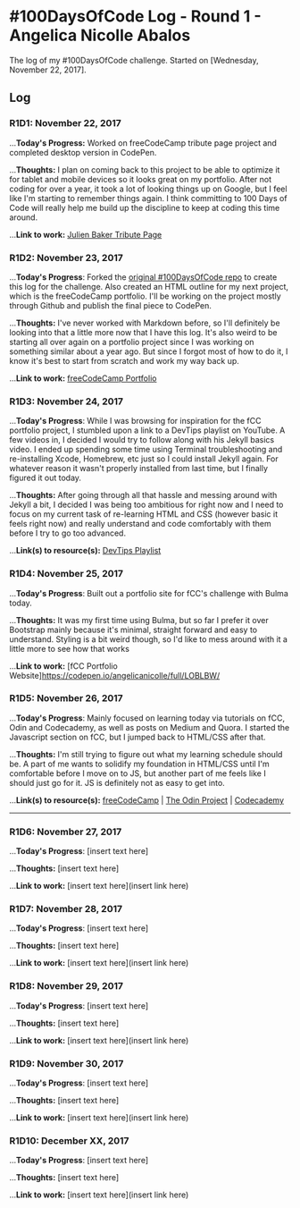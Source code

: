 # #100DaysOfCode Log - Round 1 - Angelica Nicolle Abalos

The log of my #100DaysOfCode challenge. Started on [Wednesday, November 22, 2017].

## Log

### R1D1: November 22, 2017
...**Today's Progress:** Worked on freeCodeCamp tribute page project and completed desktop version in CodePen.

...**Thoughts:** I plan on coming back to this project to be able to optimize it for tablet and mobile devices so it looks great on my portfolio. After not coding for over a year, it took a lot of looking things up on Google, but I feel like I'm starting to remember things again. I think committing to 100 Days of Code will really help me build up the discipline to keep at coding this time around.

...**Link to work:** [Julien Baker Tribute Page](https://codepen.io/angelicanicolle/full/YELeep)

### R1D2: November 23, 2017
...**Today's Progress**: Forked the [original #100DaysOfCode repo](https://github.com/Kallaway/100-days-of-code) to create this log for the challenge. Also created an HTML outline for my next project, which is the freeCodeCamp portfolio. I'll be working on the project mostly through Github and publish the final piece to CodePen.

...**Thoughts:** I've never worked with Markdown before, so I'll definitely be looking into that a little more now that I have this log. It's also weird to be starting all over again on a portfolio project since I was working on something similar about a year ago. But since I forgot most of how to do it, I know it's best to start from scratch and work my way back up.

...**Link to work:** [freeCodeCamp Portfolio](https://github.com/angelicanicolle/fCC-portfolio/commit/4b6bb1464a37f989f8a6fa55551ad645268deb6a)


### R1D3: November 24, 2017
...**Today's Progress**: While I was browsing for inspiration for the fCC portfolio project, I stumbled upon a link to a DevTips playlist on YouTube. A few videos in, I decided I would try to follow along with his Jekyll basics video. I ended up spending some time using Terminal troubleshooting and re-installing Xcode, Homebrew, etc just so I could install Jekyll again. For whatever reason it wasn't properly installed from last time, but I finally figured it out today.

...**Thoughts:** After going through all that hassle and messing around with Jekyll a bit, I decided I was being too ambitious for right now and I need to focus on my current task of re-learning HTML and CSS (however basic it feels right now) and really understand and code comfortably with them before I try to go too advanced.

...**Link(s) to resource(s):** [DevTips Playlist](https://www.youtube.com/watch?v=T6jKLsxbFg4&list=PLqGj3iMvMa4KQZUkRjfwMmTq_f1fbxerI)


### R1D4: November 25, 2017
...**Today's Progress**: Built out a portfolio site for fCC's challenge with Bulma today.

...**Thoughts:** It was my first time using Bulma, but so far I prefer it over Bootstrap mainly because it's minimal, straight forward and easy to understand. Styling is a bit weird though, so I'd like to mess around with it a little more to see how that works

...**Link to work:** [fCC Portfolio Website]https://codepen.io/angelicanicolle/full/LOBLBW/


### R1D5: November 26, 2017
...**Today's Progress**: Mainly focused on learning today via tutorials on fCC, Odin and Codecademy, as well as posts on Medium and Quora. I started the Javascript section on fCC, but I jumped back to HTML/CSS after that.

...**Thoughts:** I'm still trying to figure out what my learning schedule should be. A part of me wants to solidify my foundation in HTML/CSS until I'm comfortable before I move on to JS, but another part of me feels like I should just go for it. JS is definitely not as easy to get into.

...**Link(s) to resource(s):** [freeCodeCamp](https://www.freecodecamp.org/) | [The Odin Project](https://www.theodinproject.com/) | [Codecademy](https://www.codecademy.com/)


---


### R1D6: November 27, 2017
...**Today's Progress**: [insert text here]

...**Thoughts:** [insert text here]

...**Link to work:** [insert text here](insert link here)


### R1D7: November 28, 2017
...**Today's Progress**: [insert text here]

...**Thoughts:** [insert text here]

...**Link to work:** [insert text here](insert link here)


### R1D8: November 29, 2017
...**Today's Progress**: [insert text here]

...**Thoughts:** [insert text here]

...**Link to work:** [insert text here](insert link here)


### R1D9: November 30, 2017
...**Today's Progress**: [insert text here]

...**Thoughts:** [insert text here]

...**Link to work:** [insert text here](insert link here)


### R1D10: December XX, 2017
...**Today's Progress**: [insert text here]

...**Thoughts:** [insert text here]

...**Link to work:** [insert text here](insert link here)
